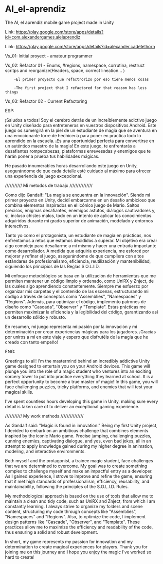 # Al_el-aprendiz
The Al, el aprendiz  mobile game project made in Unity

Link: https://play.google.com/store/apps/details?id=com.alexandergames.alelaprendiz

Link: https://play.google.com/store/apps/details?id=alexander.cadetethorn

Vs_01: Initial proyect - amateur programmer

Vs_02: Refactor 01 - Enums, #regions, namespace, corrutina, restruct scritps and reorganize(Headers, space, correct lineation... ) 

        -El primer proyecto que refactrorizo por eso tiene menos cosas 
        
        -The first project that I refactored for that reason has less things
        
        
Vs_03: Refactor 02 - Current Refactoring

ESP:

¡Saludos a todos! Soy el cerebro detrás de un increíblemente adictivo juego en Unity diseñado para entreteneros en vuestros dispositivos Android. Este juego os sumergirá en la piel de un estudiante de magia que se aventura en una emocionante torre de hechicería para poner en práctica todo lo aprendido en la escuela. ¡Es una oportunidad perfecta para convertirse en un auténtico maestro de la magia!
En este juego, te enfrentarás a desafiantes rompecabezas, plataformas enrevesadas y enemigos que te harán poner a prueba tus habilidades mágicas.

He pasado innumerables horas desarrollando este juego en Unity, asegurándome de que cada detalle esté cuidado al máximo para ofrecer una experiencia de juego excepcional.

/////////// Mi metodos de trabajo ///////////////

Como dijo Gandalf: "La magia se encuentra en la innovación". Siendo mi primer proyecto en Unity, decidí embarcarme en un desafío ambicioso que combina elementos inspirados en el icónico juego de Mario. Saltos precisos, enigmas desafiantes, enemigos astutos, diálogos cautivadores y, sí, incluso chistes malos, todo en un intento de aplicar los conocimientos adquiridos durante mi grado superior de animación, modelado y entornos interactivos.

Tanto yo como el protagonista, un estudiante de magia en prácticas, nos enfrentamos a retos que estamos decididos a superar. Mi objetivo era crear algo complejo para desafiarme a mí mismo y hacer una entrada impactante como desarrollador. A medida que adquiría experiencia, me esforcé por mejorar y refinar el juego, asegurándome de que cumpliera con altos estándares de profesionalismo, eficiencia, reutilización y mantenibilidad, siguiendo los principios de las Reglas S.O.L.I.D.

Mi enfoque metodológico se basa en la utilización de herramientas que me permiten mantener un código limpio y ordenado, como UniRX y Znject, de las cuales sigo aprendiendo constantemente. Siempre me esfuerzo por organizar mis carpetas y el contenido de las escenas, estructurando mi código a través de conceptos como "Assemblies", "Namespaces" y "Regions". Además, para optimizar el código, implemento patrones de diseño como "Cascada", "Observer" y "Template". Estas prácticas me permiten maximizar la eficiencia y la legibilidad del código, garantizando así un desarrollo sólido y robusto.

En resumen, mi juego representa mi pasión por la innovación y mi determinación por crear experiencias mágicas para los jugadores. ¡Gracias por uniros a mí en este viaje y espero que disfrutéis de la magia que he creado con tanto empeño!

ENG:

Greetings to all! I'm the mastermind behind an incredibly addictive Unity game designed to entertain you on your Android devices. This game will plunge you into the role of a magic student who ventures into an exciting sorcery tower to put into practice everything they learned at school. It is a perfect opportunity to become a true master of magic!
In this game, you will face challenging puzzles, tricky platforms, and enemies that will test your magical skills.

I've spent countless hours developing this game in Unity, making sure every detail is taken care of to deliver an exceptional gaming experience.

/////////// My work methods ///////////////

As Gandalf said: "Magic is found in innovation." Being my first Unity project, I decided to embark on an ambitious challenge that combines elements inspired by the iconic Mario game. Precise jumping, challenging puzzles, cunning enemies, captivating dialogue, and yes, even bad jokes, all in an attempt to apply knowledge gained during my higher degree in animation, modeling, and interactive environments.

Both myself and the protagonist, a trainee magic student, face challenges that we are determined to overcome. My goal was to create something complex to challenge myself and make an impactful entry as a developer. As I gained experience, I strove to improve and refine the game, ensuring that it met high standards of professionalism, efficiency, reusability, and maintainability, following the principles of the S.O.L.I.D. Rules.

My methodological approach is based on the use of tools that allow me to maintain a clean and tidy code, such as UniRX and Znject, from which I am constantly learning. I always strive to organize my folders and scene content, structuring my code through concepts like "Assemblies", "Namespaces" and "Regions". Also, to optimize the code, I implement design patterns like "Cascade", "Observer", and "Template". These practices allow me to maximize the efficiency and readability of the code, thus ensuring a solid and robust development.

In short, my game represents my passion for innovation and my determination to create magical experiences for players. Thank you for joining me on this journey and I hope you enjoy the magic I've worked so hard to create!
